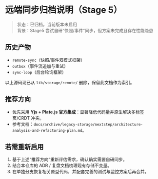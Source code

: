 # 远端同步归档说明（Stage 5）

> 状态：已归档，当前版本未启用  
> 背景：Stage5 尝试自研“快照/事件”同步，但方案未完成且存在性能隐患

## 历史产物

- `remote-sync`（快照/事件双模式框架）
- `outbox`（事件流追加与重试）
- `sync-loop`（后台轮询框架）

以上源码现已从 `lib/storage/remote/` 删除，保留此文档作为索引。

## 推荐方向

- 优先采用 **Yjs + Plate.js 官方集成**：显著降低代码量并原生解决多标签页/CRDT 冲突。
- 参考文档：`docs/archive/legacy-storage/nextstep/architecture-analysis-and-refactoring-plan.md`。

## 若需重新启用

1. 基于上述“推荐方向”重新评估需求，确认确实需要自研同步。
2. 结合本仓库的 ADR / 复盘文档梳理现有存储不变量。
3. 在单独分支恢复相关原型代码，并配套完善的测试与监控方案后再合并。
